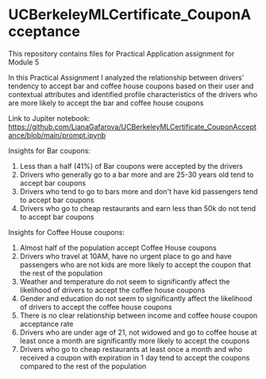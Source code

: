 # UCBerkeleyMLCertificate_CouponAcceptance
This repository contains files for Practical Application assignment for Module 5

In this Practical Assignment I analyzed the relationship between drivers' tendency to accept bar and coffee house coupons based on their user and contextual attributes and identified profile characteristics of the drivers who are more likely to accept the bar and coffee house coupons

Link to Jupiter notebook:
https://github.com/LianaGafarova/UCBerkeleyMLCertificate_CouponAcceptance/blob/main/prompt.ipynb

Insights for Bar coupons:

1. Less than a half (41%) of Bar coupons were accepted by the drivers
2. Drivers who generally go to a bar more and are 25-30 years old tend to accept bar coupons
3. Drivers who tend to go to bars more and don't have kid passengers tend to accept bar coupons
4. Drivers who go to cheap restaurants and earn less than 50k do not tend to accept bar coupons

Insights for Coffee House coupons:
1.	Almost half of the population accept Coffee House coupons
2.	Drivers who travel at 10AM, have no urgent place to go and have passengers who are not kids are more likely to accept the coupon that the rest of the population
3.	Weather and temperature do not seem to significantly affect the likelihood of drivers to accept the coffee house coupons
4.	Gender and education do not seem to significantly affect the likelihood of drivers to accept the coffee house coupons
5.	There is no clear relationship between income and coffee house coupon acceptance rate
6.	Drivers who are under age of 21, not widowed and go to coffee house at least once a month are significantly more likely to accept the coupons
7.	Drivers who go to cheap restaurants at least once a month and who received a coupon with expiration in 1 day tend to accept the coupons compared to the rest of the population

